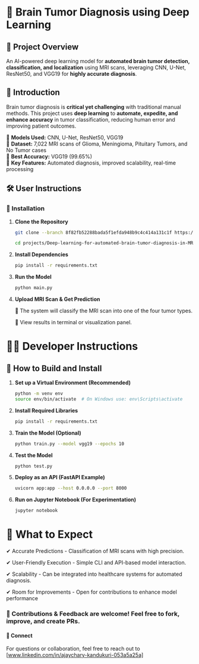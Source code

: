 
# 🧠 Brain Tumor Diagnosis using Deep Learning  

## 📝 Project Overview  
An AI-powered deep learning model for **automated brain tumor detection, classification, and localization** using MRI scans, leveraging CNN, U-Net, ResNet50, and VGG19 for **highly accurate diagnosis**.  

## 🚀 Introduction  
Brain tumor diagnosis is **critical yet challenging** with traditional manual methods. This project uses **deep learning** to **automate, expedite, and enhance accuracy** in tumor classification, reducing human error and improving patient outcomes.  

🔹 **Models Used:** CNN, U-Net, ResNet50, VGG19  
🔹 **Dataset:** 7,022 MRI scans of Glioma, Meningioma, Pituitary Tumors, and No Tumor cases  
🔹 **Best Accuracy:** VGG19 (99.65%)  
🔹 **Key Features:** Automated diagnosis, improved scalability, real-time processing  

## 🛠️ User Instructions  

### 📌 Installation  
1. **Clone the Repository**  
   ```bash
   git clone --branch 8f82fb52288bada5f1efda948b9c4c414a131c1f https://github.com/ajaychary06/projects.git

   cd projects/Deep-learning-for-automated-brain-tumor-diagnosis-in-MRI-scans
2. **Install Dependencies**
   ```bash
   pip install -r requirements.txt
3. **Run the Model**
	 ```bash 
   python main.py
   
4. **Upload MRI Scan & Get Prediction**
   
	🔹 The system will classify the MRI scan into one of the four tumor types.

	🔹 View results in terminal or visualization panel.

# 👨‍💻 Developer Instructions
##  🔧 How to Build and Install
1. **Set up a Virtual Environment (Recommended)**
	``` bash
	python -m venv env
	source env/bin/activate  # On Windows use: env\Scripts\activate
2. **Install Required Libraries**
	```bash
	pip install -r requirements.txt
3. **Train the Model (Optional)**
   ```bash
   python train.py --model vgg19 --epochs 10
4. **Test the Model**
	```bash
 	python test.py
5. **Deploy as an API (FastAPI Example)**
	```bash
 	uvicorn app:app --host 0.0.0.0 --port 8000
6. **Run on Jupyter Notebook (For Experimentation)**
   ```bash
   jupyter notebook

# 🎯 What to Expect

✔ Accurate Predictions - Classification of MRI scans with high precision.

✔ User-Friendly Execution - Simple CLI and API-based model interaction.

✔ Scalability - Can be integrated into healthcare systems for automated diagnosis.

✔ Room for Improvements - Open for contributions to enhance model performance

### 📢 Contributions & Feedback are welcome! Feel free to fork, improve, and create PRs.

#### 🔗 Connect 

For questions or collaboration, feel free to reach out to [www.linkedin.com/in/ajaychary-kandukuri-053a5a25a]







